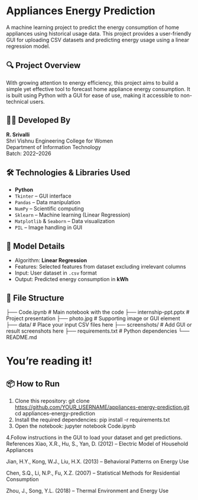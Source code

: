 # Appliances Energy Prediction

A machine learning project to predict the energy consumption of home appliances using historical usage data. This project provides a user-friendly GUI for uploading CSV datasets and predicting energy usage using a linear regression model.

## 🔍 Project Overview

With growing attention to energy efficiency, this project aims to build a simple yet effective tool to forecast home appliance energy consumption. It is built using Python with a GUI for ease of use, making it accessible to non-technical users.

## 👩‍💻 Developed By
**R. Srivalli**  
Shri Vishnu Engineering College for Women  
Department of Information Technology  
Batch: 2022–2026

## 🛠️ Technologies & Libraries Used

- **Python**
- `Tkinter` – GUI interface
- `Pandas` – Data manipulation
- `NumPy` – Scientific computing
- `Sklearn` – Machine learning (Linear Regression)
- `Matplotlib` & `Seaborn` – Data visualization
- `PIL` – Image handling in GUI

## 🧠 Model Details

- Algorithm: **Linear Regression**
- Features: Selected features from dataset excluding irrelevant columns
- Input: User dataset in `.csv` format
- Output: Predicted energy consumption in **kWh**

## 📂 File Structure

├── Code.ipynb # Main notebook with the code ├── internship-ppt.pptx # Project presentation ├── photo.jpg # Supporting image or GUI element ├── data/ # Place your input CSV files here ├── screenshots/ # Add GUI or result screenshots here ├── requirements.txt # Python dependencies └── README.md 
# You’re reading it!

## 📦 How to Run

1. Clone this repository:
   git clone https://github.com/YOUR_USERNAME/appliances-energy-prediction.git
   cd appliances-energy-prediction
2. Install the required dependencies:
    pip install -r requirements.txt
3. Open the notebook:
    jupyter notebook Code.ipynb

4.Follow instructions in the GUI to load your dataset and get predictions.
References
Xiao, X.R., Hu, S., Yan, D. (2012) – Electric Model of Household Appliances

Jian, H.Y., Kong, W.J., Liu, H.X. (2013) – Behavioral Patterns on Energy Use

Chen, S.Q., Li, N.P., Fu, X.Z. (2007) – Statistical Methods for Residential Consumption

Zhou, J., Song, Y.L. (2018) – Thermal Environment and Energy Use   
   
